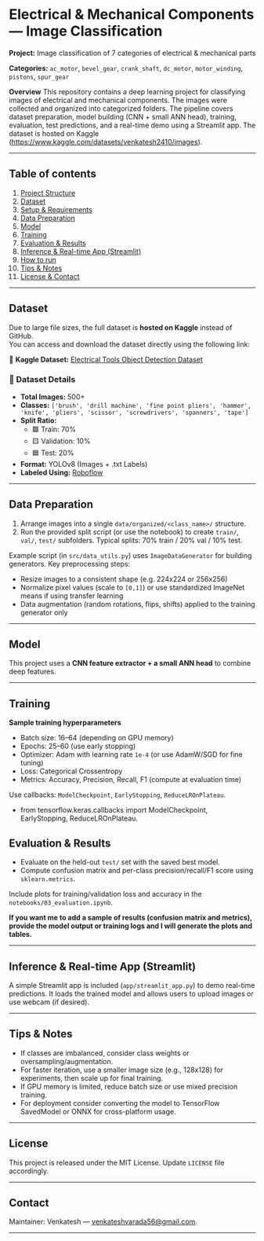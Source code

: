 # Electrical & Mechanical Components — Image Classification

**Project:** Image classification of 7 categories of electrical & mechanical parts

**Categories:** `ac_motor`, `bevel_gear`, `crank_shaft`, `dc_motor`, `motor_winding`, `pistons`, `spur_gear`

**Overview**
This repository contains a deep learning project for classifying images of electrical and mechanical components. The images were collected and organized into categorized folders. The pipeline covers dataset preparation, model building (CNN + small ANN head), training, evaluation, test predictions, and a real-time demo using a Streamlit app. The dataset is hosted on Kaggle
(https://www.kaggle.com/datasets/venkatesh2410/images).

---

## Table of contents

1. [Project Structure](#project-structure)
2. [Dataset](#dataset)
3. [Setup & Requirements](#setup--requirements)
4. [Data Preparation](#data-preparation)
5. [Model](#model)
6. [Training](#training)
7. [Evaluation & Results](#evaluation--results)
8. [Inference & Real-time App (Streamlit)](#inference--real-time-app-streamlit)
9. [How to run](#how-to-run)
10. [Tips & Notes](#tips--notes)
11. [License & Contact](#license--contact)

---

## Dataset

Due to large file sizes, the full dataset is **hosted on Kaggle** instead of GitHub.  
You can access and download the dataset directly using the following link:

🔗 **Kaggle Dataset:** [Electrical Tools Object Detection Dataset](https://www.kaggle.com/datasets/venkatesh2410/od-imglables)

### 📁 Dataset Details
- **Total Images:** 500+  
- **Classes:** `['brush', 'drill machine', 'fine point pliers', 'hammer', 'knife', 'pliers', 'scissor', 'screwdrivers', 'spanners', 'tape']`
- **Split Ratio:**  
  - 🟩 Train: 70%  
  - 🟨 Validation: 10%  
  - 🟦 Test: 20%  
- **Format:** YOLOv8 (Images + .txt Labels)
- **Labeled Using:** [Roboflow](https://roboflow.com/)

---

## Data Preparation

1. Arrange images into a single `data/organized/<class_name>/` structure.
2. Run the provided split script (or use the notebook) to create `train/`, `val/`, `test/` subfolders. Typical splits: 70% train / 20% val / 10% test.

Example script (in `src/data_utils.py`) uses `ImageDataGenerator` for building generators. Key preprocessing steps:

* Resize images to a consistent shape (e.g. 224x224 or 256x256)
* Normalize pixel values (scale to `[0,1]`) or use standardized ImageNet means if using transfer learning
* Data augmentation (random rotations, flips, shifts) applied to the training generator only

---

## Model

This project uses a **CNN feature extractor + a small ANN head** to combine deep features.

---

## Training

**Sample training hyperparameters**

* Batch size: 16–64 (depending on GPU memory)
* Epochs: 25–60 (use early stopping)
* Optimizer: Adam with learning rate `1e-4` (or use AdamW/SGD for fine tuning)
* Loss: Categorical Crossentropy
* Metrics: Accuracy, Precision, Recall, F1 (compute at evaluation time)

Use callbacks: `ModelCheckpoint`, `EarlyStopping`, `ReduceLROnPlateau`.

* from tensorflow.keras.callbacks import ModelCheckpoint, EarlyStopping, ReduceLROnPlateau.

## Evaluation & Results

* Evaluate on the held-out `test/` set with the saved best model.
* Compute confusion matrix and per-class precision/recall/F1 score using `sklearn.metrics`.

Include plots for training/validation loss and accuracy in the `notebooks/03_evaluation.ipynb`.

**If you want me to add a sample of results (confusion matrix and metrics), provide the model output or training logs and I will generate the plots and tables.**

---

## Inference & Real-time App (Streamlit)

A simple Streamlit app is included (`app/streamlit_app.py`) to demo real-time predictions. It loads the trained model and allows users to upload images or use webcam (if desired).

---

## Tips & Notes

* If classes are imbalanced, consider class weights or oversampling/augmentation.
* For faster iteration, use a smaller image size (e.g., 128x128) for experiments, then scale up for final training.
* If GPU memory is limited, reduce batch size or use mixed precision training.
* For deployment consider converting the model to TensorFlow SavedModel or ONNX for cross-platform usage.

---

## License

This project is released under the MIT License. Update `LICENSE` file accordingly.

---

## Contact

Maintainer: Venkatesh — venkateshvarada56@gmail.com.

---
